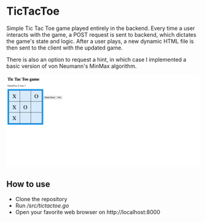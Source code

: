 # TicTacToe

Simple Tic Tac Toe game played entirely in the backend.
Every time a user interacts with the game, a POST request is 
sent to backend, which dictates the game's state and logic. After a 
user plays, a new dynamic HTML file is then sent to the client 
with the updated game.

There is also an option to request a hint, in which case I implemented
a basic version of von Neumann's MinMax algorithm.

![TicTacToe](./TicTacToe.png)

## How to use

- Clone the repository
- Run */src/tictactoe.go*
- Open your favorite web browser on http://localhost:8000
